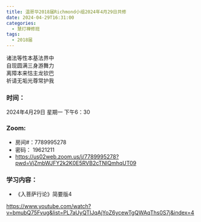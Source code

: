 ```yaml
---
title: 温哥华2018届Richmond小组2024年4月29日共修
date: 2024-04-29T16:31:00
categories:
  - 慧灯禅修班
tags:
  - 2018届
---
```

诸法等性本基法界中\
自现圆满三身游舞力\
离障本来怙主龙钦巴\
祈请无垢光尊常护我

### 时间：

2024年4月29日 星期一 下午6：30

### Zoom:

* 房间#：7789995278
* 密码： 19621211
* <https://us02web.zoom.us/j/7789995278?pwd=VjZmbWJFY2k2K0E5RVB2cTNIQmhqUT09>

### 学习内容：

* 《入菩萨行论》简要版4

<https://www.youtube.com/watch?v=bmubQ75Fvug&list=PL7aUyQTIJqAjYoZ6ycewTgQWAqThs0S7j&index=4>
